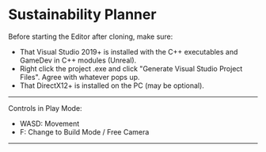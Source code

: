 # Sustainability Planner

Before starting the Editor after cloning, make sure: 
- That Visual Studio 2019+ is installed with the C++ executables and GameDev in C++ modules (Unreal).
- Right click the project .exe and click "Generate Visual Studio Project Files". Agree with whatever pops up.
- That DirectX12+ is installed on the PC (may be optional).

-----------------------------------------------------------------------------------------------------------

Controls in Play Mode:
  - WASD: Movement
  - F: Change to Build Mode / Free Camera

-----------------------------------------------------------------------------------------------------------

